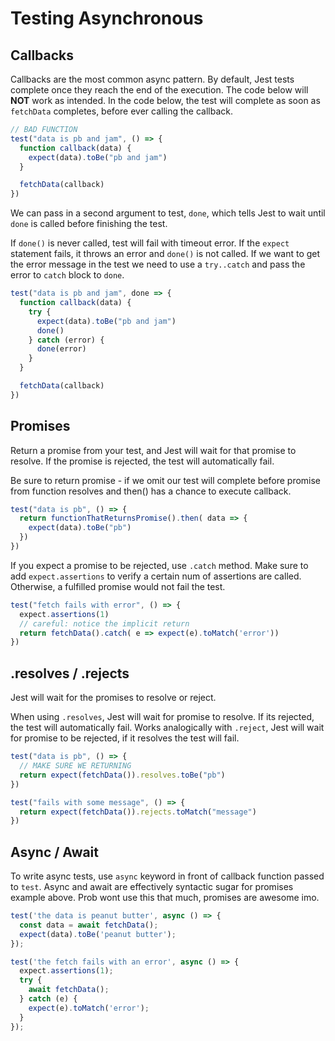 # Testing Asynchronous 
## Callbacks
Callbacks are the most common async pattern. By default, Jest tests complete once they reach the end of the execution. The code below will **NOT** work as intended. In the code below, the test will complete as soon as `fetchData` completes, before ever calling the callback. 
```js
// BAD FUNCTION
test("data is pb and jam", () => {
  function callback(data) {
    expect(data).toBe("pb and jam")
  }

  fetchData(callback)
})
```
We can pass in a second argument to test, `done`, which tells Jest to wait until `done` is called before finishing the test. 

If `done()` is never called, test will fail with timeout error. If the `expect` statement fails, it throws an error and `done()` is not called. If we want to get the error message in the test we need to use a `try..catch` and pass the error to `catch` block to `done`.
```js
test("data is pb and jam", done => {
  function callback(data) {
    try {
      expect(data).toBe("pb and jam")
      done()
    } catch (error) {
      done(error)
    }
  }

  fetchData(callback)
})
```

## Promises 
Return a promise from your test, and Jest will wait for that promise to resolve. If the promise is rejected, the test will automatically fail. 

Be sure to return promise - if we omit our test will complete before promise from function resolves and then() has a chance to execute callback. 
```js
test("data is pb", () => {
  return functionThatReturnsPromise().then( data => {
    expect(data).toBe("pb")
  })
})
```

If you expect a promise to be rejected, use `.catch` method. Make sure to add `expect.assertions` to verify a certain num of assertions are called. Otherwise, a fulfilled promise would not fail the test. 
```js
test("fetch fails with error", () => {
  expect.assertions(1)
  // careful: notice the implicit return 
  return fetchData().catch( e => expect(e).toMatch('error'))
})
```

## .resolves / .rejects
Jest will wait for the promises to resolve or reject. 

When using `.resolves`, Jest will wait for promise to resolve. If its rejected, the test will automatically fail. Works analogically with `.reject`, Jest will wait for promise to be rejected, if it resolves the test will fail. 

```js
test("data is pb", () => {
  // MAKE SURE WE RETURNING 
  return expect(fetchData()).resolves.toBe("pb")
})

test("fails with some message", () => {
  return expect(fetchData()).rejects.toMatch("message")
})
```

## Async / Await 
To write async tests, use `async` keyword in front of callback function passed to `test`. Async and await are effectively syntactic sugar for promises example above. Prob wont use this that much, promises are awesome imo. 
```js
test('the data is peanut butter', async () => {
  const data = await fetchData();
  expect(data).toBe('peanut butter');
});

test('the fetch fails with an error', async () => {
  expect.assertions(1);
  try {
    await fetchData();
  } catch (e) {
    expect(e).toMatch('error');
  }
});
```